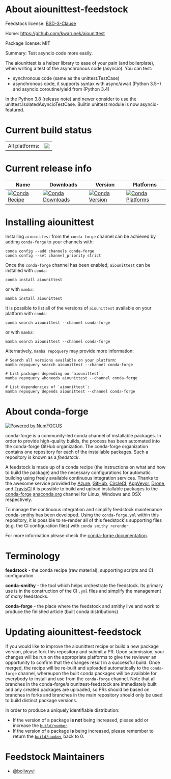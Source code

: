 About aiounittest-feedstock
===========================

Feedstock license: [BSD-3-Clause](https://github.com/conda-forge/aiounittest-feedstock/blob/main/LICENSE.txt)

Home: https://github.com/kwarunek/aiounittest

Package license: MIT

Summary: Test asyncio code more easily.

The aiounittest is a helper library to ease of your pain (and boilerplate),
when writing a test of the asynchronous code (asyncio). You can test:

- synchronous code (same as the unittest.TestCase)
- asynchronous code, it supports syntax with async/await (Python 3.5+) and
  asyncio.coroutine/yield from (Python 3.4)

In the Python 3.8 (release note) and newer consider to use the
unittest.IsolatedAsyncioTestCase. Builtin unittest module is now
asyncio-featured.


Current build status
====================


<table><tr><td>All platforms:</td>
    <td>
      <a href="https://dev.azure.com/conda-forge/feedstock-builds/_build/latest?definitionId=11851&branchName=main">
        <img src="https://dev.azure.com/conda-forge/feedstock-builds/_apis/build/status/aiounittest-feedstock?branchName=main">
      </a>
    </td>
  </tr>
</table>

Current release info
====================

| Name | Downloads | Version | Platforms |
| --- | --- | --- | --- |
| [![Conda Recipe](https://img.shields.io/badge/recipe-aiounittest-green.svg)](https://anaconda.org/conda-forge/aiounittest) | [![Conda Downloads](https://img.shields.io/conda/dn/conda-forge/aiounittest.svg)](https://anaconda.org/conda-forge/aiounittest) | [![Conda Version](https://img.shields.io/conda/vn/conda-forge/aiounittest.svg)](https://anaconda.org/conda-forge/aiounittest) | [![Conda Platforms](https://img.shields.io/conda/pn/conda-forge/aiounittest.svg)](https://anaconda.org/conda-forge/aiounittest) |

Installing aiounittest
======================

Installing `aiounittest` from the `conda-forge` channel can be achieved by adding `conda-forge` to your channels with:

```
conda config --add channels conda-forge
conda config --set channel_priority strict
```

Once the `conda-forge` channel has been enabled, `aiounittest` can be installed with `conda`:

```
conda install aiounittest
```

or with `mamba`:

```
mamba install aiounittest
```

It is possible to list all of the versions of `aiounittest` available on your platform with `conda`:

```
conda search aiounittest --channel conda-forge
```

or with `mamba`:

```
mamba search aiounittest --channel conda-forge
```

Alternatively, `mamba repoquery` may provide more information:

```
# Search all versions available on your platform:
mamba repoquery search aiounittest --channel conda-forge

# List packages depending on `aiounittest`:
mamba repoquery whoneeds aiounittest --channel conda-forge

# List dependencies of `aiounittest`:
mamba repoquery depends aiounittest --channel conda-forge
```


About conda-forge
=================

[![Powered by
NumFOCUS](https://img.shields.io/badge/powered%20by-NumFOCUS-orange.svg?style=flat&colorA=E1523D&colorB=007D8A)](https://numfocus.org)

conda-forge is a community-led conda channel of installable packages.
In order to provide high-quality builds, the process has been automated into the
conda-forge GitHub organization. The conda-forge organization contains one repository
for each of the installable packages. Such a repository is known as a *feedstock*.

A feedstock is made up of a conda recipe (the instructions on what and how to build
the package) and the necessary configurations for automatic building using freely
available continuous integration services. Thanks to the awesome service provided by
[Azure](https://azure.microsoft.com/en-us/services/devops/), [GitHub](https://github.com/),
[CircleCI](https://circleci.com/), [AppVeyor](https://www.appveyor.com/),
[Drone](https://cloud.drone.io/welcome), and [TravisCI](https://travis-ci.com/)
it is possible to build and upload installable packages to the
[conda-forge](https://anaconda.org/conda-forge) [anaconda.org](https://anaconda.org/)
channel for Linux, Windows and OSX respectively.

To manage the continuous integration and simplify feedstock maintenance
[conda-smithy](https://github.com/conda-forge/conda-smithy) has been developed.
Using the ``conda-forge.yml`` within this repository, it is possible to re-render all of
this feedstock's supporting files (e.g. the CI configuration files) with ``conda smithy rerender``.

For more information please check the [conda-forge documentation](https://conda-forge.org/docs/).

Terminology
===========

**feedstock** - the conda recipe (raw material), supporting scripts and CI configuration.

**conda-smithy** - the tool which helps orchestrate the feedstock.
                   Its primary use is in the construction of the CI ``.yml`` files
                   and simplify the management of *many* feedstocks.

**conda-forge** - the place where the feedstock and smithy live and work to
                  produce the finished article (built conda distributions)


Updating aiounittest-feedstock
==============================

If you would like to improve the aiounittest recipe or build a new
package version, please fork this repository and submit a PR. Upon submission,
your changes will be run on the appropriate platforms to give the reviewer an
opportunity to confirm that the changes result in a successful build. Once
merged, the recipe will be re-built and uploaded automatically to the
`conda-forge` channel, whereupon the built conda packages will be available for
everybody to install and use from the `conda-forge` channel.
Note that all branches in the conda-forge/aiounittest-feedstock are
immediately built and any created packages are uploaded, so PRs should be based
on branches in forks and branches in the main repository should only be used to
build distinct package versions.

In order to produce a uniquely identifiable distribution:
 * If the version of a package **is not** being increased, please add or increase
   the [``build/number``](https://docs.conda.io/projects/conda-build/en/latest/resources/define-metadata.html#build-number-and-string).
 * If the version of a package **is** being increased, please remember to return
   the [``build/number``](https://docs.conda.io/projects/conda-build/en/latest/resources/define-metadata.html#build-number-and-string)
   back to 0.

Feedstock Maintainers
=====================

* [@bollwyvl](https://github.com/bollwyvl/)

